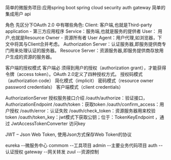 简单的微服务项目:应用spring boot spring cloud security auth gateway 
简单的集成用户 api

角色
先区分下OAuth 2.0 中有哪些角色:
Client: 客户端,也就是Third-party application - 第三方应用程序
Service：服务端,也就是服务的提供者
User： 用户,也就是Resource Owner - 资源所有者
User Agent：用户代理,如浏览器，下文中将其与Client合并考虑。
Authorization Server：认证服务器,即服务提供商专门用来处理认证的服务器。
Resource Server：资源服务器,即服务提供商存放用户生成的资源的服务器。

客户端的授权模式
客户端必
须得到用户的授权（authorization grant），才能获得令牌（access token）。OAuth 2.0定义了四种授权方式。
授权码模式（authorization code）
简化模式（implicit）
密码模式（resource owner password credentials）
客户端模式（client credentials）

AuthorizationServer 授权服务接口介绍
/oauth/authorize：验证接口， AuthorizationEndpoint
/oauth/token：获取token
/oauth/confirm_access：用户授权
/oauth/error：认证失败
/oauth/check_token：资源服务器用来校验token
/oauth/token_key：jwt模式下获取公钥；位于：TokenKeyEndpoint ，通过 JwtAccessTokenConverter 访问key

JWT – Json Web Token, 
使用Json方式保存Web Token的协议 

eureka --微服务中心
commom --工具项目
admin --主要业务代码项目
auth -- 认证授权
gateway --网关转发
zuul --资源控制

